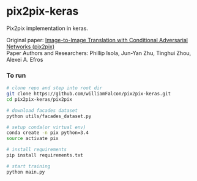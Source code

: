 # pix2pix-keras
Pix2pix implementation in keras.    

Original paper: [Image-to-Image Translation with Conditional Adversarial Networks (pix2pix)](https://arxiv.org/pdf/1611.07004.pdf)    
Paper Authors and Researchers: Phillip Isola, Jun-Yan Zhu, Tinghui Zhou, Alexei A. Efros    

### To run    
```bash
# clone repo and step into root dir
git clone https://github.com/williamFalcon/pix2pix-keras.git
cd pix2pix-keras/pix2pix

# download facades dataset   
python utils/facades_dataset.py

# setup conda(or virtual env)
conda create -n pix python=3.4  
source activate pix

# install requirements
pip install requirements.txt

# start training
python main.py 
```    


